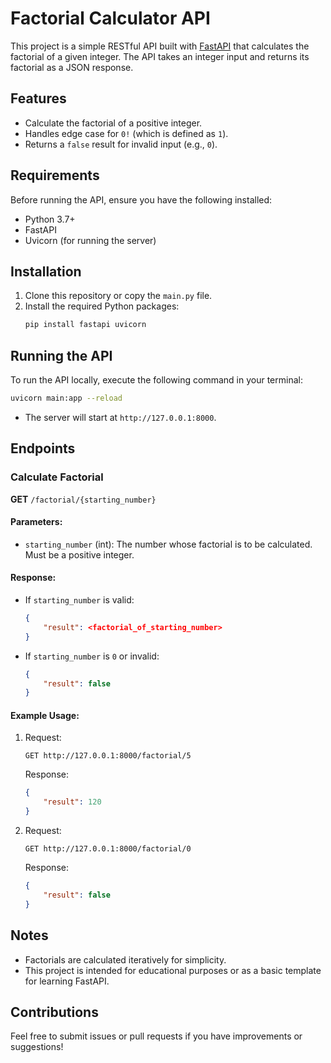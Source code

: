 # Factorial Calculator API

This project is a simple RESTful API built with [FastAPI](https://fastapi.tiangolo.com/) that calculates the factorial of a given integer. The API takes an integer input and returns its factorial as a JSON response.

## Features
- Calculate the factorial of a positive integer.
- Handles edge case for `0!` (which is defined as `1`).
- Returns a `false` result for invalid input (e.g., `0`).

## Requirements

Before running the API, ensure you have the following installed:
- Python 3.7+
- FastAPI
- Uvicorn (for running the server)

## Installation

1. Clone this repository or copy the `main.py` file.
2. Install the required Python packages:
   ```bash
   pip install fastapi uvicorn
   ```

## Running the API

To run the API locally, execute the following command in your terminal:
```bash
uvicorn main:app --reload
```

- The server will start at `http://127.0.0.1:8000`.

## Endpoints

### Calculate Factorial

**GET** `/factorial/{starting_number}`

#### Parameters:
- `starting_number` (int): The number whose factorial is to be calculated. Must be a positive integer.

#### Response:
- If `starting_number` is valid:
  ```json
  {
      "result": <factorial_of_starting_number>
  }
  ```
- If `starting_number` is `0` or invalid:
  ```json
  {
      "result": false
  }
  ```

#### Example Usage:
1. Request:
   ```
   GET http://127.0.0.1:8000/factorial/5
   ```
   Response:
   ```json
   {
       "result": 120
   }
   ```

2. Request:
   ```
   GET http://127.0.0.1:8000/factorial/0
   ```
   Response:
   ```json
   {
       "result": false
   }
   ```

## Notes
- Factorials are calculated iteratively for simplicity.
- This project is intended for educational purposes or as a basic template for learning FastAPI.

## Contributions
Feel free to submit issues or pull requests if you have improvements or suggestions!
